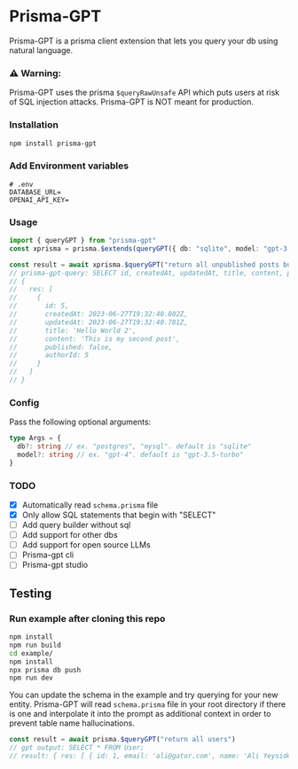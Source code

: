 # Prisma-GPT
Prisma-GPT is a prisma client extension that lets you query your db using natural language.

### ⚠️ Warning:
Prisma-GPT uses the prisma `$queryRawUnsafe` API which puts users at risk of SQL injection attacks. Prisma-GPT is NOT meant for production.

### Installation
```zsh
npm install prisma-gpt
```

### Add Environment variables
```.env
# .env
DATABASE_URL=
OPENAI_API_KEY=
```

### Usage
```ts
import { queryGPT } from "prisma-gpt"
const xprisma = prisma.$extends(queryGPT({ db: "sqlite", model: "gpt-3.5-turbo" }))

const result = await xprisma.$queryGPT("return all unpublished posts but exclude the email field")
// prisma-gpt-query: SELECT id, createdAt, updatedAt, title, content, published, authorId FROM Post WHERE published = false;
// {
//   res: [
//     {
//       id: 5,
//       createdAt: 2023-06-27T19:32:40.802Z,
//       updatedAt: 2023-06-27T19:32:40.781Z,
//       title: 'Hello World 2',
//       content: 'This is my second post',
//       published: false,
//       authorId: 5
//     }
//   ]
// }
```

### Config
Pass the following optional arguments:
```ts
type Args = {
  db?: string // ex. "postgres", "mysql". default is "sqlite"
  model?: string // ex. "gpt-4". default is "gpt-3.5-turbo"
}
```

### TODO
- [x] Automatically read `schema.prisma` file
- [x] Only allow SQL statements that begin with "SELECT"
- [ ] Add query builder without sql
- [ ] Add support for other dbs
- [ ] Add support for open source LLMs
- [ ] Prisma-gpt cli
- [ ] Prisma-gpt studio

## Testing

### Run example after cloning this repo
```zsh
npm install
npm run build
cd example/
npm install
npx prisma db push
npm run dev
```

You can update the schema in the example and try querying for your new entity. Prisma-GPT will read `schema.prisma` file in your root directory if there is one and interpolate it into the prompt as additional context in order to prevent table name hallucinations.

```ts
const result = await prisma.$queryGPT("return all users")
// gpt output: SELECT * FROM User;
// result: { res: [ { id: 1, email: 'ali@gator.com', name: 'Ali Yeysides' } ] }
```

